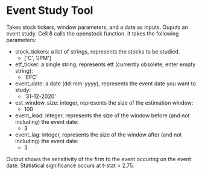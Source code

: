 # Event Study Tool
Takes stock tickers, window parameters, and a date as inputs. Ouputs an event study. Cell 8 calls the openstock function. It takes the following parameters:

* stock_tickers: a list of strings, represents the stocks to be studied.
  * ['C', 'JPM']
* etf_ticker: a single string, represents etf (currently obsolete, enter empty string):
  * 'EFC'
* event_date: a date (dd-mm-yyyy), represents the event date you want to study:
  * '31-12-2020'
* est_window_size: integer, represents the size of the estimation window:
  * 100
* event_lead: integer, represents the size of the window before (and not including) the event date:
  * 3
* event_lag: integer, represents the size of the window after (and not including) the event date:
  * 3

Output shows the sensitivity of the firm to the event occuring on the event date. Statistical significance occurs at t-stat > 2.75.
